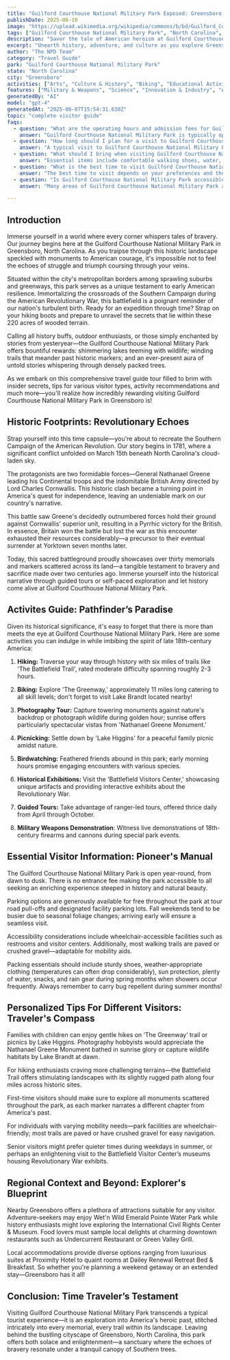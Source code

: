 ```yaml
---
title: "Guilford Courthouse National Military Park Exposed: Greensboro, North Carolina Revolutionary Adventure"
publishDate: 2025-06-10
image: "https://upload.wikimedia.org/wikipedia/commons/b/bd/Guilford_Courthouse_National_Military_Park_GUCO0036.jpg"
tags: ["Guilford Courthouse National Military Park", "North Carolina", "National Parks", "Travel Guide", "Greensboro", "Outdoor Recreation", "Family Travel", "Adventure"]
description: "Savor the tale of American heroism at Guilford Courthouse National Military Park in Greensboro, North Carolina. This guide reveals a hidden historical gem an..."
excerpt: "Unearth history, adventure, and culture as you explore Greensboro’s treasure - The Guilford Courthouse National Military Park."
author: "The NPD Team"
category: "Travel Guide"
park: "Guilford Courthouse National Military Park"
state: "North Carolina"
city: "Greensboro"
activities: ["Arts", "Culture & History", "Biking", "Educational Activities", "Guided & Self-Guided Tours", "Motorized Recreation"]
features: ["Military & Weapons", "Science", "Innovation & Industry", "Art", "Music & Literature", "Wildlife & Conservation", "Transportation", "People & Identity", "U.S. Wars & Conflicts", "Cultural Heritage & Society"]
generatedBy: "AI"
model: "gpt-4"
generatedAt: "2025-06-07T15:54:31.630Z"
topic: "complete visitor guide"
faqs:
  - question: "What are the operating hours and admission fees for Guilford Courthouse National Military Park?"
    answer: "Guilford Courthouse National Military Park is typically open year-round, though specific hours may vary by season. Most national parks charge an entrance fee, but some sites are free to visit. Check the official NPS website for current hours and fee information."
  - question: "How long should I plan for a visit to Guilford Courthouse National Military Park?"
    answer: "A typical visit to Guilford Courthouse National Military Park can range from a few hours to a full day, depending on your interests and the activities you choose. Allow extra time for hiking, photography, and exploring visitor centers."
  - question: "What should I bring when visiting Guilford Courthouse National Military Park?"
    answer: "Essential items include comfortable walking shoes, water, snacks, sunscreen, and weather-appropriate clothing. Bring a camera to capture the scenic views and consider binoculars for wildlife viewing."
  - question: "What is the best time to visit Guilford Courthouse National Military Park?"
    answer: "The best time to visit depends on your preferences and the activities you plan to enjoy. Spring and fall often offer pleasant weather and fewer crowds, while summer provides the longest daylight hours."
  - question: "Is Guilford Courthouse National Military Park accessible for visitors with mobility needs?"
    answer: "Many areas of Guilford Courthouse National Military Park are accessible to visitors with mobility needs, including paved trails and accessible facilities. Contact the park directly for specific accessibility information and current conditions."

---
```


## Introduction 

Immerse yourself in a world where every corner whispers tales of bravery. Our journey begins here at the Guilford Courthouse National Military Park in Greensboro, North Carolina. As you traipse through this historic landscape speckled with monuments to American courage, it's impossible not to feel the echoes of struggle and triumph coursing through your veins.

Situated within the city's metropolitan borders among sprawling suburbs and greenways, this park serves as a unique testament to early American resilience. Immortalizing the crossroads of the Southern Campaign during the American Revolutionary War, this battlefield is a poignant reminder of our nation's turbulent birth. Ready for an expedition through time? Strap on your hiking boots and prepare to unravel the secrets that lie within these 220 acres of wooded terrain.

Calling all history buffs, outdoor enthusiasts, or those simply enchanted by stories from yesteryear—the Guilford Courthouse National Military Park offers bountiful rewards: shimmering lakes teeming with wildlife; winding trails that meander past historic markers; and an ever-present aura of untold stories whispering through densely packed trees.

As we embark on this comprehensive travel guide tour filled to brim with insider secrets, tips for various visitor types, activity recommendations and much more—you'll realize how incredibly rewarding visiting Guilford Courthouse National Military Park in Greensboro is!

## Historic Footprints: Revolutionary Echoes

Strap yourself into this time capsule—you're about to recreate the Southern Campaign of the American Revolution. Our story begins in 1781, where a significant conflict unfolded on March 15th beneath North Carolina's cloud-laden sky.

The protagonists are two formidable forces—General Nathanael Greene leading his Continental troops and the indomitable British Army directed by Lord Charles Cornwallis. This historic clash became a turning point in America's quest for independence, leaving an undeniable mark on our country's narrative.

This battle saw Greene's decidedly outnumbered forces hold their ground against Cornwallis' superior unit, resulting in a Pyrrhic victory for the British. In essence, Britain won the battle but lost the war as this encounter exhausted their resources considerably—a precursor to their eventual surrender at Yorktown seven months later.

Today, this sacred battleground proudly showcases over thirty memorials and markers scattered across its land—a tangible testament to bravery and sacrifice made over two centuries ago. Immerse yourself into the historical narrative through guided tours or self-paced exploration and let history come alive at Guilford Courthouse National Military Park.

## Activites Guide: Pathfinder’s Paradise 

Given its historical significance, it's easy to forget that there is more than meets the eye at Guilford Courthouse National Military Park. Here are some activities you can indulge in while imbibing the spirit of late 18th-century America:

1. **Hiking:** Traverse your way through history with six miles of trails like 'The Battlefield Trail', rated moderate difficulty spanning roughly 2-3 hours.
   
2. **Biking:** Explore 'The Greenway,' approximately 11 miles long catering to all skill levels; don't forget to visit Lake Brandt located nearby!

3. **Photography Tour:** Capture towering monuments against nature's backdrop or photograph wildlife during golden hour; sunrise offers particularly spectacular vistas from 'Nathanael Greene Monument.'

4. **Picnicking:** Settle down by 'Lake Higgins' for a peaceful family picnic amidst nature.

5. **Birdwatching:** Feathered friends abound in this park; early morning hours promise engaging encounters with various species.

6. **Historical Exhibitions:** Visit the 'Battlefield Visitors Center,' showcasing unique artifacts and providing interactive exhibits about the Revolutionary War.

7. **Guided Tours:** Take advantage of ranger-led tours, offered thrice daily from April through October.

8. **Military Weapons Demonstration**: Witness live demonstrations of 18th-century firearms and cannons during special park events.

## Essential Visitor Information: Pioneer's Manual

The Guilford Courthouse National Military Park is open year-round, from dawn to dusk. There is no entrance fee making the park accessible to all seeking an enriching experience steeped in history and natural beauty. 

Parking options are generously available for free throughout the park at tour road pull-offs and designated facility parking lots. Fall weekends tend to be busier due to seasonal foliage changes; arriving early will ensure a seamless visit.
 
Accessibility considerations include wheelchair-accessible facilities such as restrooms and visitor centers. Additionally, most walking trails are paved or crushed gravel—adaptable for mobility aids.

Packing essentials should include sturdy shoes, weather-appropriate clothing (temperatures can often drop considerably), sun protection, plenty of water, snacks, and rain gear during spring months when showers occur frequently. Always remember to carry bug repellent during summer months!

## Personalized Tips For Different Visitors: Traveler's Compass

Families with children can enjoy gentle hikes on ‘The Greenway’ trail or picnics by Lake Higgins. Photography hobbyists would appreciate the Nathanael Greene Monument bathed in sunrise glory or capture wildlife habitats by Lake Brandt at dawn.
  
For hiking enthusiasts craving more challenging terrains—the Battlefield Trail offers stimulating landscapes with its slightly rugged path along four miles across historic sites.
 
First-time visitors should make sure to explore all monuments scattered throughout the park, as each marker narrates a different chapter from America's past. 

For individuals with varying mobility needs—park facilities are wheelchair-friendly; most trails are paved or have crushed gravel for easy navigation.

Senior visitors might prefer quieter times during weekdays in summer, or perhaps an enlightening visit to the Battlefield Visitor Center’s museums housing Revolutionary War exhibits.

## Regional Context and Beyond: Explorer's Blueprint
       
Nearby Greensboro offers a plethora of attractions suitable for any visitor. Adventure-seekers may enjoy Wet'n Wild Emerald Pointe Water Park while history enthusiasts might love exploring the International Civil Rights Center & Museum. Food lovers must sample local delights at charming downtown restaurants such as Undercurrent Restaurant or Green Valley Grill.

Local accommodations provide diverse options ranging from luxurious suites at Proximity Hotel to quaint rooms at Dailey Renewal Retreat Bed & Breakfast. So whether you're planning a weekend getaway or an extended stay—Greensboro has it all!

## Conclusion: Time Traveler’s Testament

Visiting Guilford Courthouse National Military Park transcends a typical tourist experience—it is an exploration into America's heroic past, stitched intricately into every memorial, every trail within its landscape. Leaving behind the bustling cityscape of Greensboro, North Carolina, this park offers both solace and enlightenment—a sanctuary where the echoes of bravery resonate under a tranquil canopy of Southern trees.